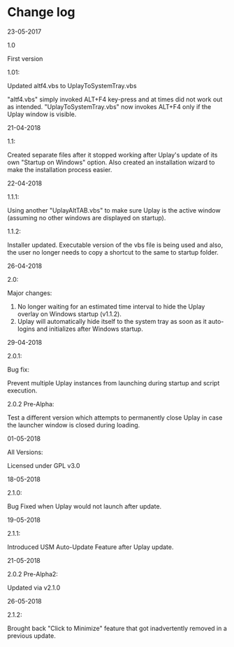 # Change log

23-05-2017

1.0

First version

1.01: 

Updated altf4.vbs to UplayToSystemTray.vbs

"altf4.vbs" simply invoked ALT+F4 key-press and at times did not work out as intended. "UplayToSystemTray.vbs" now invokes ALT+F4 only if the Uplay window is visible.

21-04-2018

1.1:

Created separate files after it stopped working after Uplay's update of its own "Startup on Windows" option. Also created an installation wizard to make the installation process easier.

22-04-2018

1.1.1:

Using another "UplayAltTAB.vbs" to make sure Uplay is the active window (assuming no other windows are displayed on startup).

1.1.2:

Installer updated. Executable version of the vbs file is being used and also, the user no longer needs to copy a shortcut to the same to startup folder.

26-04-2018

2.0:

Major changes: 

1. No longer waiting for an estimated time interval to hide the Uplay overlay on Windows startup (v1.1.2).
2. Uplay will automatically hide itself to the system tray as soon as it auto-logins and initializes after Windows startup.

29-04-2018

2.0.1:

Bug fix:

Prevent multiple Uplay instances from launching during startup and script execution.

2.0.2 Pre-Alpha:

Test a different version which attempts to permanently close Uplay in case the launcher window is closed during loading.

01-05-2018

All Versions:

Licensed under GPL v3.0

18-05-2018

2.1.0:

Bug Fixed when Uplay would not launch after update.

19-05-2018

2.1.1:

Introduced USM Auto-Update Feature after Uplay update.

21-05-2018

2.0.2 Pre-Alpha2:

Updated via v2.1.0

26-05-2018

2.1.2:

Brought back "Click to Minimize" feature that got inadvertently removed in a previous update.
